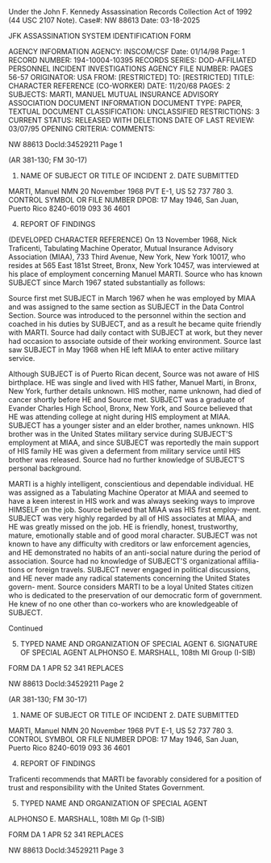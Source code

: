 Under the John F. Kennedy
Assassination Records Collection Act of
1992 (44 USC 2107 Note). Case#: NW
88613 Date: 03-18-2025

JFK ASSASSINATION SYSTEM
IDENTIFICATION FORM

AGENCY INFORMATION
AGENCY: INSCOM/CSF
Date: 01/14/98
Page: 1
RECORD NUMBER: 194-10004-10395
RECORDS SERIES: DOD-AFFILIATED PERSONNEL INCIDENT INVESTIGATIONS
AGENCY FILE NUMBER: PAGES 56-57
ORIGINATOR: USA
FROM: [RESTRICTED]
TO: [RESTRICTED]
TITLE: CHARACTER REFERENCE (CO-WORKER)
DATE: 11/20/68
PAGES: 2
SUBJECTS: MARTI, MANUEL
MUTUAL INSURANCE ADVISORY ASSOCIATION
DOCUMENT INFORMATION
DOCUMENT TYPE: PAPER, TEXTUAL DOCUMENT
CLASSIFICATION: UNCLASSIFIED
RESTRICTIONS: 3
CURRENT STATUS: RELEASED WITH DELETIONS
DATE OF LAST REVIEW: 03/07/95
OPENING CRITERIA:
COMMENTS:

NW 88613 DocId:34529211 Page 1

(AR 381-130; FM 30-17)

1. NAME OF SUBJECT OR TITLE OF INCIDENT 2. DATE SUBMITTED

MARTI, Manuel NMN 20 November 1968
PVT E-1, US 52 737 780 3. CONTROL SYMBOL OR FILE NUMBER
DPOB: 17 May 1946, San Juan, Puerto Rico 8240-6019
093 36 4601

4. REPORT OF FINDINGS

(DEVELOPED CHARACTER REFERENCE) On 13 November 1968, Nick
Traficenti, Tabulating Machine Operator, Mutual Insurance Advisory
Association (MIAA), 733 Third Avenue, New York, New York 10017, who resides
at 565 East 181st Street, Bronx, New York 10457, was interviewed at his place
of employment concerning Manuel MARTI. Source who has known SUBJECT since
March 1967 stated substantially as follows:

Source first met SUBJECT in March 1967 when he was employed by
MIAA and was assigned to the same section as SUBJECT in the Data Control
Section. Source was introduced to the personnel within the section and
coached in his duties by SUBJECT, and as a result he became quite friendly
with MARTI. Source had daily contact with SUBJECT at work, but they never
had occasion to associate outside of their working environment. Source last
saw SUBJECT in May 1968 when HE left MIAA to enter active military service.

Although SUBJECT is of Puerto Rican decent, Source was not aware
of HIS birthplace. HE was single and lived with HIS father, Manuel Marti,
in Bronx, New York, further details unknown. HIS mother, name unknown, had
died of cancer shortly before HE and Source met. SUBJECT was a graduate of
Evander Charles High School, Bronx, New York, and Source believed that HE
was attending college at night during HIS employment at MIAA. SUBJECT has
a younger sister and an elder brother, names unknown. HIS brother was in the
United States military service during SUBJECT'S employment at MIAA, and since
SUBJECT was reportedly the main support of HIS family HE was given a deferment
from military service until HIS brother was released. Source had no further
knowledge of SUBJECT'S personal background.

MARTI is a highly intelligent, conscientious and dependable
individual. HE was assigned as a Tabulating Machine Operator at MIAA and
seemed to have a keen interest in HIS work and was always seeking ways to
improve HIMSELF on the job. Source believed that MIAA was HIS first employ-
ment. SUBJECT was very highly regarded by all of HIS associates at MIAA,
and HE was greatly missed on the job. HE is friendly, honest, trustworthy,
mature, emotionally stable and of good moral character. SUBJECT was not
known to have any difficulty with creditors or law enforcement agencies,
and HE demonstrated no habits of an anti-social nature during the period
of association. Source had no knowledge of SUBJECT'S organizational affilia-
tions or foreign travels. SUBJECT never engaged in political discussions,
and HE never made any radical statements concerning the United States govern-
ment. Source considers MARTI to be a loyal United States citizen who is
dedicated to the preservation of our democratic form of government. He knew
of no one other than co-workers who are knowledgeable of SUBJECT.

Continued

5. TYPED NAME AND ORGANIZATION OF SPECIAL AGENT 6. SIGNATURE OF SPECIAL AGENT
ALPHONSO E. MARSHALL, 108th MI Group (I-SIB)

FORM
DA 1 APR 52 341 REPLACES

NW 88613 DocId:34529211 Page 2

(AR 381-130; FM 30-17)

1. NAME OF SUBJECT OR TITLE OF INCIDENT 2. DATE SUBMITTED

MARTI, Manuel NMN 20 November 1968
PVT E-1, US 52 737 780 3. CONTROL SYMBOL OR FILE NUMBER
DPOB: 17 May 1946, San Juan, Puerto Rico 8240-6019
093 36 4601

4. REPORT OF FINDINGS

Traficenti recommends that MARTI be favorably considered for
a position of trust and responsibility with the United States Government.

5. TYPED NAME AND ORGANIZATION OF SPECIAL AGENT

ALPHONSO E. MARSHALL, 108th MI Gp (1-SIB)

FORM
DA 1 APR 52 341 REPLACES

NW 88613 DocId:34529211 Page 3
